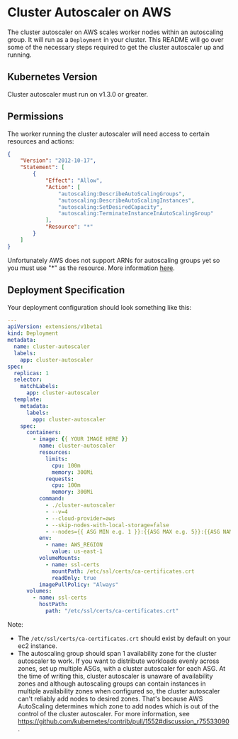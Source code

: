 # Cluster Autoscaler on AWS
The cluster autoscaler on AWS scales worker nodes within an autoscaling group. It will run as a `Deployment` in your cluster. This README will go over some of the necessary steps required to get the cluster autoscaler up and running.

## Kubernetes Version
Cluster autoscaler must run on v1.3.0 or greater.

## Permissions
The worker running the cluster autoscaler will need access to certain resources and actions:
```json
{
    "Version": "2012-10-17",
    "Statement": [
        {
            "Effect": "Allow",
            "Action": [
                "autoscaling:DescribeAutoScalingGroups",
                "autoscaling:DescribeAutoScalingInstances",
                "autoscaling:SetDesiredCapacity",
                "autoscaling:TerminateInstanceInAutoScalingGroup"
            ],
            "Resource": "*"
        }
    ]
}
```
Unfortunately AWS does not support ARNs for autoscaling groups yet so you must use "*" as the resource. More information [here](http://docs.aws.amazon.com/autoscaling/latest/userguide/IAM.html#UsingWithAutoScaling_Actions).

## Deployment Specification
Your deployment configuration should look something like this:
```yaml
---
apiVersion: extensions/v1beta1
kind: Deployment
metadata:
  name: cluster-autoscaler
  labels:
    app: cluster-autoscaler
spec:
  replicas: 1
  selector:
    matchLabels:
      app: cluster-autoscaler
  template:
    metadata:
      labels:
        app: cluster-autoscaler
    spec:
      containers:
        - image: {{ YOUR IMAGE HERE }}
          name: cluster-autoscaler
          resources:
            limits:
              cpu: 100m
              memory: 300Mi
            requests:
              cpu: 100m
              memory: 300Mi
          command:
            - ./cluster-autoscaler
            - --v=4
            - --cloud-provider=aws
            - --skip-nodes-with-local-storage=false
            - --nodes={{ ASG MIN e.g. 1 }}:{{ASG MAX e.g. 5}}:{{ASG NAME e.g. k8s-worker-asg}}
          env:
            - name: AWS_REGION
              value: us-east-1
          volumeMounts:
            - name: ssl-certs
              mountPath: /etc/ssl/certs/ca-certificates.crt
              readOnly: true
          imagePullPolicy: "Always"
      volumes:
        - name: ssl-certs
          hostPath:
            path: "/etc/ssl/certs/ca-certificates.crt"
```
Note:
- The `/etc/ssl/certs/ca-certificates.crt` should exist by default on your ec2 instance.
- The autoscaling group should span 1 availability zone for the cluster autoscaler to work. If you want to distribute workloads evenly across zones, set up multiple ASGs, with a cluster autoscaler for each ASG. At the time of writing this, cluster autoscaler is unaware of availability zones and although autoscaling groups can contain instances in multiple availability zones when configured so, the cluster autoscaler can't reliably add nodes to desired zones. That's because AWS AutoScaling determines which zone to add nodes which is out of the control of the cluster autoscaler. For more information, see https://github.com/kubernetes/contrib/pull/1552#discussion_r75533090.
